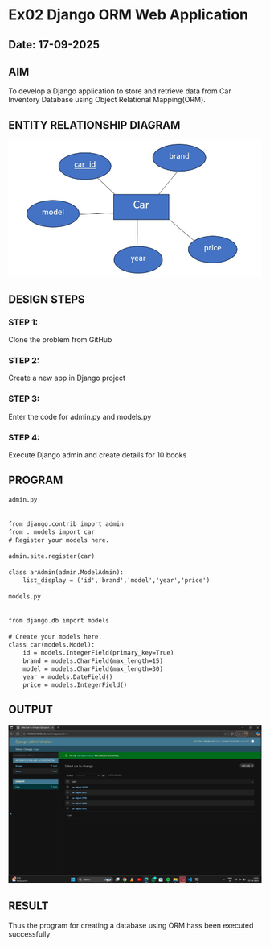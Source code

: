 # Ex02 Django ORM Web Application
## Date: 17-09-2025

## AIM
To develop a Django application to store and retrieve data from Car Inventory Database using Object Relational Mapping(ORM).

## ENTITY RELATIONSHIP DIAGRAM
![alt text](<WhatsApp Image 2025-09-13 at 11.16.19_8547bb49.jpg>)


## DESIGN STEPS

### STEP 1:
Clone the problem from GitHub

### STEP 2:
Create a new app in Django project

### STEP 3:
Enter the code for admin.py and models.py

### STEP 4:
Execute Django admin and create details for 10 books

## PROGRAM

```
admin.py


from django.contrib import admin
from . models import car
# Register your models here.

admin.site.register(car)

class arAdmin(admin.ModelAdmin):
    list_display = ('id','brand','model','year','price')

models.py


from django.db import models

# Create your models here.
class car(models.Model):
    id = models.IntegerField(primary_key=True)
    brand = models.CharField(max_length=15)
    model = models.CharField(max_length=30)
    year = models.DateField()
    price = models.IntegerField()
```

## OUTPUT

![alt text](<Screenshot 2025-09-17 155536.png>)


## RESULT
Thus the program for creating a database using ORM hass been executed successfully
